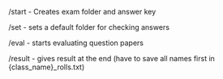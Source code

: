 /start - Creates exam folder and answer key

/set  - sets a default folder for checking answers

/eval - starts evaluating question papers

/result - gives result at the end
(have to save all names first in {class_name}_rolls.txt)
